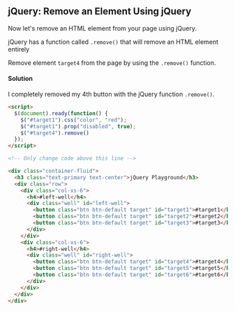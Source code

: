 ## jQuery: Remove an Element Using jQuery

Now let's remove an HTML element from your page using jQuery.

jQuery has a function called `.remove()` that will remove an HTML element entirely

Remove element `target4` from the page by using the `.remove()` function.



#### Solution 

I completely removed my 4th button with the jQuery function `.remove()`.

`````html
<script>
  $(document).ready(function() {
    $("#target1").css("color", "red");
    $("#target1").prop("disabled", true);
    $("#target4").remove()
  });
</script>

<!-- Only change code above this line -->

<div class="container-fluid">
  <h3 class="text-primary text-center">jQuery Playground</h3>
  <div class="row">
    <div class="col-xs-6">
      <h4>#left-well</h4>
      <div class="well" id="left-well">
        <button class="btn btn-default target" id="target1">#target1</button>
        <button class="btn btn-default target" id="target2">#target2</button>
        <button class="btn btn-default target" id="target3">#target3</button>
      </div>
    </div>
    <div class="col-xs-6">
      <h4>#right-well</h4>
      <div class="well" id="right-well">
        <button class="btn btn-default target" id="target4">#target4</button>
        <button class="btn btn-default target" id="target5">#target5</button>
        <button class="btn btn-default target" id="target6">#target6</button>
      </div>
    </div>
  </div>
</div>
`````